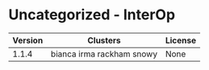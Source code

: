 # Uncategorized - InterOp







| Version | Clusters | License |
| ------- | -------- | ------- |
| 1.1.4 | bianca irma rackham snowy | None |
